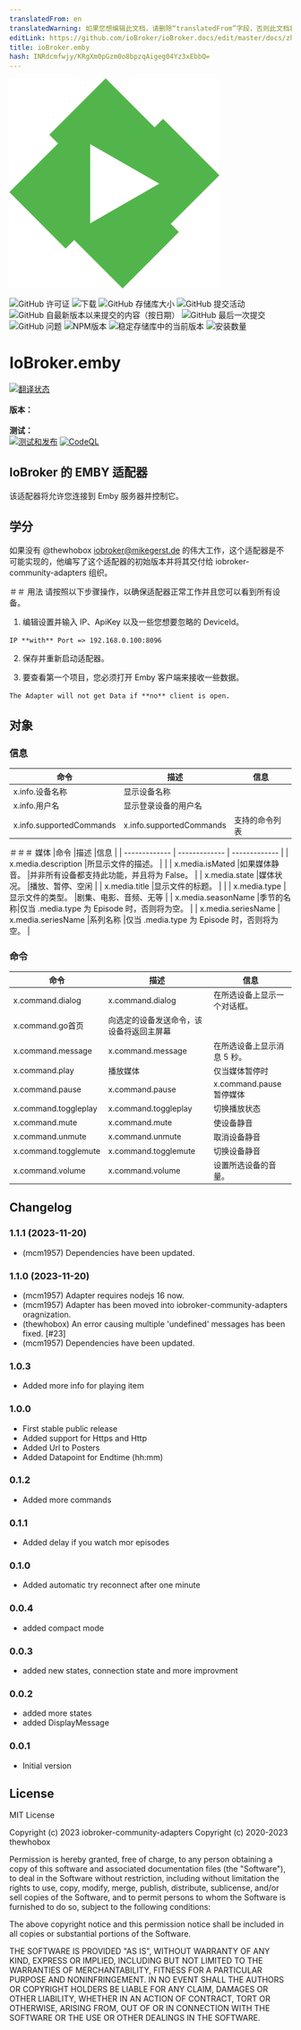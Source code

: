 ```yaml
---
translatedFrom: en
translatedWarning: 如果您想编辑此文档，请删除“translatedFrom”字段，否则此文档将再次自动翻译
editLink: https://github.com/ioBroker/ioBroker.docs/edit/master/docs/zh-cn/adapterref/iobroker.emby/README.md
title: ioBroker.emby
hash: INRdcmfwjy/KRgXm0pGzm0o8bpzqAigeg04Yz3xEbbQ=
---
```

![标识](../../../en/adapterref/iobroker.emby/admin/emby.png)

![GitHub 许可证](https://img.shields.io/github/license/iobroker-community-adapters/ioBroker.emby)
![下载](https://img.shields.io/npm/dm/iobroker.emby.svg)
![GitHub 存储库大小](https://img.shields.io/github/repo-size/iobroker-community-adapters/ioBroker.emby)
![GitHub 提交活动](https://img.shields.io/github/commit-activity/m/iobroker-community-adapters/ioBroker.emby)
![GitHub 自最新版本以来提交的内容（按日期）](https://img.shields.io/github/commits-since/iobroker-community-adapters/ioBroker.emby/latest)
![GitHub 最后一次提交](https://img.shields.io/github/last-commit/iobroker-community-adapters/ioBroker.emby)
![GitHub 问题](https://img.shields.io/github/issues/iobroker-community-adapters/ioBroker.emby)
![NPM版本](http://img.shields.io/npm/v/iobroker.emby.svg)
![稳定存储库中的当前版本](https://iobroker.live/badges/emby-stable.svg)
![安装数量](https://iobroker.live/badges/emby-installed.svg)

# IoBroker.emby
[![翻译状态](https://weblate.iobroker.net/widgets/adapters/-/emby/svg-badge.svg)](https://weblate.iobroker.net/engage/adapters/?utm_source=widget)</br> </br> **版本：** </br> </br> **测试：** </br> [![测试和发布](https://github.com/iobroker-community-adapters/ioBroker.emby/actions/workflows/test-and-release.yml/badge.svg)](https://github.com/iobroker-community-adapters/ioBroker.emby/actions/workflows/test-and-release.yml) [![CodeQL](https://github.com/iobroker-community-adapters/ioBroker.emby/actions/workflows/codeql.yml/badge.svg)](https://github.com/iobroker-community-adapters/ioBroker.emby/actions/workflows/codeql.yml)

<!--

## Sentry **此适配器使用 Sentry 库自动向开发人员报告异常和代码错误。** 有关更多详细信息以及如何禁用错误报告的信息，请参阅[Sentry-插件文档](https://github.com/ioBroker/plugin-sentry#plugin-sentry)!从 js-controller 3.0 开始使用 Sentry 报告。
-->
## IoBroker 的 EMBY 适配器
该适配器将允许您连接到 Emby 服务器并控制它。

## 学分
如果没有 @thewhobox <iobroker@mikegerst.de> 的伟大工作，这个适配器是不可能实现的，他编写了这个适配器的初始版本并将其交付给 iobroker-community-adapters 组织。

＃＃ 用法
请按照以下步骤操作，以确保适配器正常工作并且您可以看到所有设备。

1. 编辑设置并输入 IP、ApiKey 以及一些您想要忽略的 DeviceId。

```IP **with** Port => 192.168.0.100:8096```

2. 保存并重新启动适配器。

3. 要查看第一个项目，您必须打开 Emby 客户端来接收一些数据。

```The Adapter will not get Data if **no** client is open.```

## 对象
### 信息
|命令 |描述 |信息 |
| ------------- | ------------- | ------------- |
| x.info.设备名称 |显示设备名称 | |
| x.info.用户名 |显示登录设备的用户名 | |
| x.info.supportedCommands | x.info.supportedCommands |支持的命令列表 | |

＃＃＃ 媒体
|命令 |描述 |信息 |
| ------------- | ------------- | ------------- |
| x.media.description |所显示文件的描述。 | |
| x.media.isMated |如果媒体静音。 |并非所有设备都支持此功能，并且将为 False。 |
| x.media.state |媒体状况。 |播放、暂停、空闲 |
| x.media.title |显示文件的标题。 | |
| x.media.type |显示文件的类型。 |剧集、电影、音频、无等 |
| x.media.seasonName |季节的名称|仅当 .media.type 为 Episode 时，否则将为空。 |
| x.media.seriesName | x.media.seriesName |系列名称 |仅当 .media.type 为 Episode 时，否则将为空。 |

### 命令
|命令 |描述 |信息 |
| ------------- | ------------- | ------------- |
| x.command.dialog | x.command.dialog |在所选设备上显示一个对话框。 |例如： Header\|一些文本（如果没有给出 header，ioBroker 将是 Header）|
| x.command.go首页 |向选定的设备发送命令，该设备将返回主屏幕 | |
| x.command.message | x.command.message |在所选设备上显示消息 5 秒。 | |
| x.command.play |播放媒体 |仅当媒体暂停时 |
| x.command.pause | x.command.pause | x.command.pause暂停媒体 |仅当媒体正在播放时|
| x.command.toggleplay | x.command.toggleplay |切换播放状态 |播放/暂停 |
| x.command.mute | x.command.mute |使设备静音 | |
| x.command.unmute | x.command.unmute |取消设备静音 | |
| x.command.togglemute | x.command.togglemute |切换设备静音 | |
| x.command.volume | x.command.volume |设置所选设备的音量。 |不适用于大多数设备，因为它不控制电视音量。 |

## Changelog

<!--
    Placeholder for the next version (at the beginning of the line):
    ### **WORK IN PROGRESS**
-->
### 1.1.1 (2023-11-20)
-   (mcm1957) Dependencies have been updated.

### 1.1.0 (2023-11-20)
-   (mcm1957) Adapter requires nodejs 16 now.
-   (mcm1957) Adapter has been moved into iobroker-community-adapters oragnization.
-   (thewhobox) An error causing multiple 'undefined' messages has been fixed. [#23]
-   (mcm1957) Dependencies have been updated.

### 1.0.3
* Added more info for playing item

### 1.0.0
* First stable public release
* Added support for Https and Http
* Added Url to Posters
* Added Datapoint for Endtime (hh:mm)

### 0.1.2
* Added more commands

### 0.1.1
* Added delay if you watch mor episodes

### 0.1.0
* Added automatic try reconnect after one minute

### 0.0.4
* added compact mode

### 0.0.3
* added new states, connection state and more improvment

### 0.0.2
* added more states
* added DisplayMessage

### 0.0.1
* Initial version

## License

MIT License

Copyright (c) 2023 iobroker-community-adapters
Copyright (c) 2020-2023 thewhobox

Permission is hereby granted, free of charge, to any person obtaining a copy
of this software and associated documentation files (the "Software"), to deal
in the Software without restriction, including without limitation the rights
to use, copy, modify, merge, publish, distribute, sublicense, and/or sell
copies of the Software, and to permit persons to whom the Software is
furnished to do so, subject to the following conditions:

The above copyright notice and this permission notice shall be included in all
copies or substantial portions of the Software.

THE SOFTWARE IS PROVIDED "AS IS", WITHOUT WARRANTY OF ANY KIND, EXPRESS OR
IMPLIED, INCLUDING BUT NOT LIMITED TO THE WARRANTIES OF MERCHANTABILITY,
FITNESS FOR A PARTICULAR PURPOSE AND NONINFRINGEMENT. IN NO EVENT SHALL THE
AUTHORS OR COPYRIGHT HOLDERS BE LIABLE FOR ANY CLAIM, DAMAGES OR OTHER
LIABILITY, WHETHER IN AN ACTION OF CONTRACT, TORT OR OTHERWISE, ARISING FROM,
OUT OF OR IN CONNECTION WITH THE SOFTWARE OR THE USE OR OTHER DEALINGS IN THE
SOFTWARE.